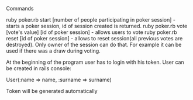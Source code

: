 Commands

ruby poker.rb start [number of people participating in poker session] - starts a poker session, id of session created is returned.
ruby poker.rb vote [vote's value] [id of poker session] - allows users to vote
ruby poker.rb reset [id of poker session] - allows to reset session(all previous votes are destroyed). Only owner of the session can do that. For example it can be used if there was
a draw during voting.

At the beginning of the program user has to login with his token. User can be created in rails console:

User(:name => name, :surname => surname)

Token will be generated automatically